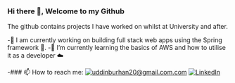 ### Hi there 👋, Welcome to my Github

The github contains projects I have worked on whilst at University and after.

-🔭 I am currently working on building full stack web apps using the Spring framework 🔨.
-🌱 I’m currently learning the basics of AWS and how to utilise it as a developer ☁️


-### 📫 How to reach me:
<a href="mailto:uddinburhan20@gmail.com">![uddinburhan20@gmail.com.com](https://img.shields.io/badge/Gmail-D14836?style=for-the-badge&logo=gmail&logoColor=white)</a>
<a href="<https://www.linkedin.com/in/uddinburhan20/>">![LinkedIn](https://img.shields.io/badge/LinkedIn-0077B5?style=for-the-badge&logo=linkedin&logoColor=white)</a>

<!--
**burhanuddin20/burhanuddin20** is a ✨ _special_ ✨ repository because its `README.md` (this file) appears on your GitHub profile.





